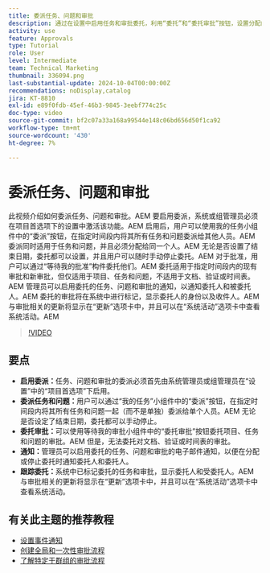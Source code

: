 ```yaml
---
title: 委派任务、问题和审批
description: 通过在设置中启用任务和审批委托，利用“委托”和“委托审批”按钮，设置分配的电子邮件通知，以及跟踪更新和明确监督的系统活动，简化委托工作流。
activity: use
feature: Approvals
type: Tutorial
role: User
level: Intermediate
team: Technical Marketing
thumbnail: 336094.png
last-substantial-update: 2024-10-04T00:00:00Z
recommendations: noDisplay,catalog
jira: KT-8810
exl-id: e89f0fdb-45ef-46b3-9845-3eebf774c25c
doc-type: video
source-git-commit: bf2c07a33a168a99544e148c06bd656d50f1ca92
workflow-type: tm+mt
source-wordcount: '430'
ht-degree: 7%

---
```


# 委派任务、问题和审批

此视频介绍如何委派任务、问题和审批。&#x200B;AEM 要启用委派，系统或组管理员必须在项目首选项下的设置中激活该功能。&#x200B;AEM 启用后，用户可以使用我的任务小组件中的“委派”按钮，在指定时间段内将其所有任务和问题委派给其他人员。&#x200B;AEM 委派同时适用于任务和问题，并且必须分配给同一个人。&#x200B;AEM 无论是否设置了结束日期，委托都可以设置，并且用户可以随时手动停止委托。&#x200B;AEM
对于批准，用户可以通过“等待我的批准”构件委托他们。&#x200B;AEM 委托适用于指定时间段内的现有审批和新审批，但仅适用于项目、任务和问题，不适用于文档、验证或时间表。&#x200B;AEM 管理员可以启用委托的任务、问题和审批的通知，以通知委托人和被委托人。&#x200B;AEM
委托的审批将在系统中进行标记，显示委托人的身份以及收件人。&#x200B;AEM 与审批相关的更新将显示在“更新”选项卡中，并且可以在“系统活动”选项卡中查看系统活动。&#x200B;AEM


>[!VIDEO](https://video.tv.adobe.com/v/3446386/?quality=12&learn=on&enablevpops&captions=chi_hans)

## 要点

* **启用委派：**&#x200B;任务、问题和审批的委派必须首先由系统管理员或组管理员在“设置”中的“项目首选项”下启用。
* **委派任务和问题：**&#x200B;用户可以通过“我的任务”小组件中的“委派”按钮，在指定时间段内将其所有任务和问题一起（而不是单独）委派给单个人员。&#x200B;AEM 无论是否设定了结束日期，委托都可以手动停止。
* **委托审批：**&#x200B;可以使用等待我的审批小组件中的“委托审批”按钮委托项目、任务和问题的审批。&#x200B;AEM 但是，无法委托对文档、验证或时间表的审批。
* **通知：**&#x200B;管理员可以启用委托的任务、问题和审批的电子邮件通知，以便在分配或停止委托时通知委托人和委托人。
* **跟踪委托：**&#x200B;系统中已标记委托的任务和审批，显示委托人和受委托人。&#x200B;AEM 与审批相关的更新将显示在“更新”选项卡中，并且可以在“系统活动”选项卡中查看系统活动。


## 有关此主题的推荐教程

* [设置事件通知](/help/administration-and-setup/email-and-in-app-notifications/admin-set-up-event-notifications.md)
* [创建全局和一次性审批流程](/help/manage-work/approval-processes-and-milestone-paths/create-a-single-use-approval-process.md)
* [了解特定于群组的审批流程](/help/administration-and-setup/approval-processes-and-milestone-paths/group-specific-approval-processes.md)


